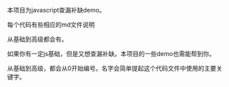 本项目为javascript查漏补缺demo。

每个代码有些相应的md文件说明

从基础到高级都会有。

如果你有一定js基础，但是又想查漏补缺。本项目的一些demo也需能帮到你。

从基础到高级，都会从0开始编号。名字会简单提起这个代码文件中使用的主要关键字。
